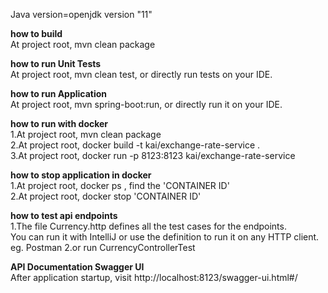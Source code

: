 Java version=openjdk version "11"

**how to build**<br>
At project root, mvn clean package

**how to run Unit Tests**<br>
At project root, mvn clean test, or directly run tests on your IDE.

**how to run Application**<br>
At project root, mvn spring-boot:run, or directly run it on your IDE.

**how to run with docker**<br>
1.At project root, mvn clean package<br>
2.At project root, docker build -t kai/exchange-rate-service . <br>
3.At project root, docker run -p 8123:8123 kai/exchange-rate-service

**how to stop application in docker**<br>
1.At project root, docker ps , find the 'CONTAINER ID' <br>
2.At project root, docker stop 'CONTAINER ID' <br>


**how to test api endpoints**<br>
1.The file Currency.http defines all the test cases for the endpoints.<br>
  You can run it with IntelliJ or use the definition to run it on any HTTP client. eg. Postman
2.or run CurrencyControllerTest

**API Documentation Swagger UI**<br>
After application startup, visit http://localhost:8123/swagger-ui.html#/

